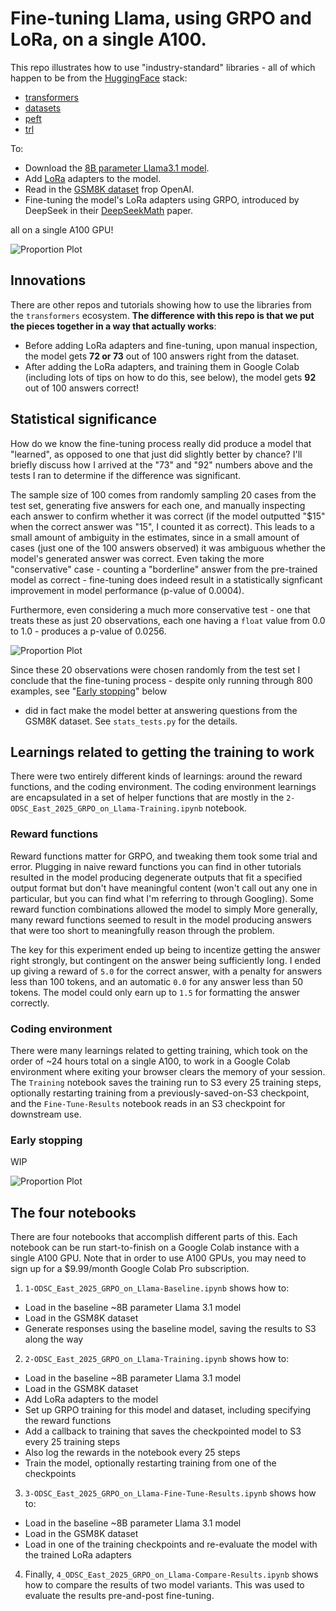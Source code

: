 # Fine-tuning Llama, using GRPO and LoRa, on a single A100.

This repo illustrates how to use "industry-standard" libraries - all of which happen to be from the
[HuggingFace](https://huggingface.co) stack:

* [transformers](https://github.com/huggingface/transformers)
* [datasets](https://github.com/huggingface/datasets)
* [peft](https://github.com/huggingface/peft)
* [trl](https://github.com/huggingface/trl)

To:

* Download the [8B parameter Llama3.1 model](https://ai.meta.com/blog/meta-llama-3-1/).
* Add [LoRa](https://arxiv.org/abs/2106.09685) adapters to the model.
* Read in the [GSM8K dataset](https://openai.com/index/solving-math-word-problems/) frop OpenAI.
* Fine-tuning the model's LoRa adapters using GRPO, introduced by DeepSeek in their
  [DeepSeekMath](https://arxiv.org/pdf/2402.03300) paper.

all on a single A100 GPU!

![Proportion Plot](https://data-science-talks.s3.us-east-1.amazonaws.com/odsc_east_2025/images/proportion_plot.png)

## Innovations

There are other repos and tutorials showing how to use the libraries from the `transformers`
ecosystem. **The difference with this repo is that we put the pieces together in a way that
actually works**: 

* Before adding LoRa adapters and fine-tuning, upon manual inspection, the model gets **72 or 73**
  out of 100 answers right from the dataset.
* After adding the LoRa adapters, and training them in Google Colab (including lots of tips on how
  to do this, see below), the model gets **92** out of 100 answers correct!

## Statistical significance

How do we know the fine-tuning process really did produce a model that "learned", as opposed to one
that just did slightly better by chance? I'll briefly discuss how I arrived at the "73" and "92"
numbers above and the tests I ran to determine if the difference was significant.

The sample size of 100 comes from randomly sampling 20 cases from the test set, generating five
answers for each one, and manually inspecting each answer to confirm whether it was correct (if the
model outputted "$15" when the correct answer was "15", I counted it as correct). This leads
to a small amount of ambiguity in the estimates, since in a small amount of cases (just one of the
100 answers observed) it was ambiguous whether the model's generated answer was correct. Even
taking the more "conservative" case - counting a "borderline" answer from the pre-trained model as
correct - fine-tuning does indeed result in a statistically signficant improvement in model
performance (p-value of 0.0004).

Furthermore, even considering a much more conservative test - one that treats these as just 20
observations, each one having a `float` value from 0.0 to 1.0 - produces a p-value of 0.0256.

![Proportion Plot](https://data-science-talks.s3.us-east-1.amazonaws.com/odsc_east_2025/images/proportions_difference_plot.png)

Since these 20 observations were chosen randomly from the test set I conclude that the fine-tuning
process - despite only running through 800 examples, see "[Early stopping](#early-stopping)" below
- did in fact make the model better at answering questions from the GSM8K dataset. See
  `stats_tests.py` for the details.

## Learnings related to getting the training to work

There were two entirely different kinds of learnings: around the reward functions, and the coding
environment. The coding environment learnings are encapsulated in a set of helper functions that
are mostly in the `2-ODSC_East_2025_GRPO_on_Llama-Training.ipynb` notebook.

### Reward functions

Reward functions matter for GRPO, and tweaking them took some trial and error. Plugging in naive
reward functions you can find in other tutorials resulted in the model producing degenerate outputs
that fit a specified output format but don't have meaningful content (won't call out any one in
particular, but you can find what I'm referring to through Googling). Some reward function
combinations allowed the model to simply  More generally, many reward functions seemed to result in
the model producing answers that were too short to meaningfully reason through the problem. 
  
The key for this experiment ended up being to incentize getting the answer right strongly, but
contingent on the answer being sufficiently long. I ended up giving a reward of `5.0` for the
correct answer, with a penalty for answers less than 100 tokens, and an automatic `0.0` for any
answer less than 50 tokens. The model could only earn up to `1.5` for formatting the answer
correctly. 

### Coding environment

There were many learnings related to getting training, which took on the order of ~24 hours total
on a single A100, to work in a Google Colab environment where exiting your browser clears the
memory of your session. The `Training` notebook saves the training run to S3 every 25 training
steps, optionally restarting training from a previously-saved-on-S3 checkpoint, and the
`Fine-Tune-Results` notebook reads in an S3 checkpoint for downstream use.

### Early stopping

WIP

![Proportion Plot](https://data-science-talks.s3.us-east-1.amazonaws.com/odsc_east_2025/images/training_loss_plot.png)

## The four notebooks

There are four notebooks that accomplish different parts of this. Each notebook can be run
start-to-finish on a Google Colab instance with a single A100 GPU. Note that in order to use A100
GPUs, you may need to sign up for a $9.99/month Google Colab Pro subscription.

1. `1-ODSC_East_2025_GRPO_on_Llama-Baseline.ipynb` shows how to:

* Load in the baseline ~8B parameter Llama 3.1 model
* Load in the GSM8K dataset
* Generate responses using the baseline model, saving the results to S3 along the way

2. `2-ODSC_East_2025_GRPO_on_Llama-Training.ipynb` shows how to:

* Load in the baseline ~8B parameter Llama 3.1 model
* Load in the GSM8K dataset
* Add LoRa adapters to the model
* Set up GRPO training for this model and dataset, including specifying the reward functions
* Add a callback to training that saves the checkpointed model to S3 every 25 training steps
* Also log the rewards in the notebook every 25 steps
* Train the model, optionally restarting training from one of the checkpoints

3. `3-ODSC_East_2025_GRPO_on_Llama-Fine-Tune-Results.ipynb` shows how to:

* Load in the baseline ~8B parameter Llama 3.1 model
* Load in the GSM8K dataset
* Load in one of the training checkpoints and re-evaluate the model with the trained LoRa adapters

4. Finally, `4_ODSC_East_2025_GRPO_on_Llama-Compare-Results.ipynb` shows how to compare the results
   of two model variants. This was used to evaluate the results pre-and-post fine-tuning.